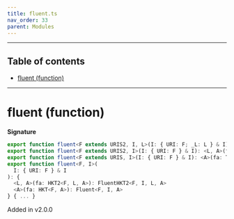 ```yaml
---
title: fluent.ts
nav_order: 33
parent: Modules
---
```


---

<h2 class="text-delta">Table of contents</h2>

- [fluent (function)](#fluent-function)

---

# fluent (function)

**Signature**

```ts
export function fluent<F extends URIS2, I, L>(I: { URI: F; _L: L } & I): <A>(fa: Type2<F, L, A>) => Fluent2C<F, I, L, A>
export function fluent<F extends URIS2, I>(I: { URI: F } & I): <L, A>(fa: Type2<F, L, A>) => Fluent2<F, I, L, A>
export function fluent<F extends URIS, I>(I: { URI: F } & I): <A>(fa: Type<F, A>) => Fluent1<F, I, A>
export function fluent<F, I>(
  I: { URI: F } & I
): {
  <L, A>(fa: HKT2<F, L, A>): FluentHKT2<F, I, L, A>
  <A>(fa: HKT<F, A>): Fluent<F, I, A>
} { ... }
```

Added in v2.0.0
